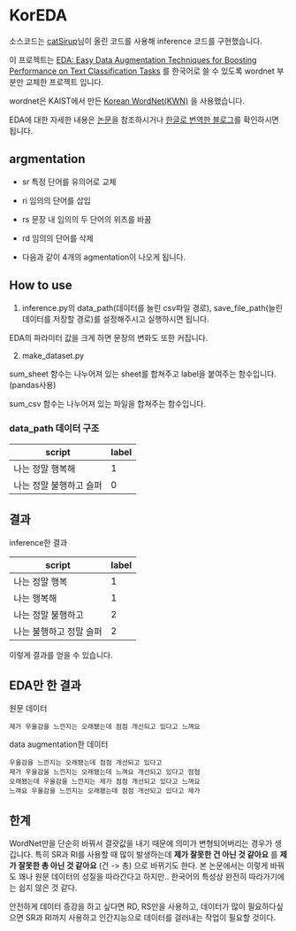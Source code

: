 # KorEDA 

소스코드는 [catSirup](https://github.com/catSirup/KorEDA/tree/master)님이 올린 코드를 사용해 inference 코드를 구현했습니다.

이 프로젝트는 [EDA: Easy Data Augmentation Techniques for Boosting Performance on Text Classification Tasks](https://github.com/jasonwei20/eda_nlp) 를 한국어로 쓸 수 있도록 wordnet 부분만 교체한 프로젝트 입니다.

wordnet은 KAIST에서 만든 [Korean WordNet(KWN)](http://wordnet.kaist.ac.kr/) 을 사용했습니다.

EDA에 대한 자세한 내용은 [논문](https://arxiv.org/pdf/1901.11196.pdf)을 참조하시거나 [한글로 번역한 블로그](https://catsirup.github.io/ai/2020/04/21/nlp_data_argumentation.html)를 확인하시면 됩니다.

## argmentation

- sr 특정 단어를 유의어로 교체

- ri 임의의 단어를 삽입

- rs 문장 내 임의의 두 단어의 위츠를 바꿈

- rd 임의의 단어를 삭제

- 다음과 같이 4개의 agmentation이 나오게 됩니다.

## How to use

1. inference.py의 data_path(데이터를 늘린 csv파일 경로), save_file_path(늘린 데이터를 저장할 경로)를 설정해주시고 실행하시면 됩니다.

EDA의 파라미터 값을 크게 하면 문장의 변화도 또한 커집니다.

2. make_dataset.py

sum_sheet 함수는 나누어져 있는 sheet를 합쳐주고 label을 붙여주는 함수입니다.(pandas사용)

sum_csv 함수는 나누어져 있는 파일을 합쳐주는 함수입니다.

### data_path 데이터 구조

|script|label|
|---|---|
|나는 정말 행복해|1|
|나는 정말 불행하고 슬퍼|0|

## 결과

inference한 결과

|script|label|
|---|---|
|나는 정말 행복|1|
|나는 행복해|1|
|나는 정말 불행하고|2|
|나는 불행하고 정말 슬퍼|2|

이렇게 결과를 얻을 수 있습니다.

## EDA만 한 결과

원문 데이터
```plain
제가 우울감을 느낀지는 오래됐는데 점점 개선되고 있다고 느껴요
```
data augmentation한 데이터
```plain
우울감을 느낀지는 오래됐는데 점점 개선되고 있다고	
제가 우울감을 느낀지는 오래됐는데 느껴요 개선되고 있다고 점점	
오래됐는데 우울감을 느낀지는 제가 점점 개선되고 있다고 느껴요	
느껴요 우울감을 느낀지는 오래됐는데 점점 개선되고 있다고 제가
```

## 한계
WordNet만을 단순히 바꿔서 결괏값을 내기 때문에 의미가 변형되어버리는 경우가 생깁니다. 특히 SR과 RI를 사용할 때 많이 발생하는데 **제가 잘못한 건 아닌 것 같아요** 를 **제가 잘못한 총 아닌 것 같아요** (건 -> 총) 으로 바뀌기도 한다. 본 논문에서는 이렇게 바꿔도 꽤나 원문 데이터의 성질을 따라간다고 하지만.. 한국어의 특성상 완전히 따라가기에는 쉽지 않은 것 같다.

안전하게 데이터 증강을 하고 싶다면 RD, RS만을 사용하고, 데이터가 많이 필요하다싶으면 SR과 RI까지 사용하고 인간지능으로 데이터를 걸러내는 작업이 필요할 것이다.
